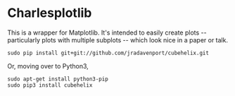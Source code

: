 # Charlesplotlib

This is a wrapper for Matplotlib. It's intended to easily create plots -- particularly plots with multiple subplots -- which look nice in a paper or talk. 

    sudo pip install git+git://github.com/jradavenport/cubehelix.git

Or, moving over to Python3, 

    sudo apt-get install python3-pip
    sudo pip3 install cubehelix
